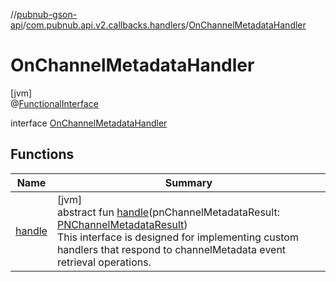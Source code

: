 //[pubnub-gson-api](../../../index.md)/[com.pubnub.api.v2.callbacks.handlers](../index.md)/[OnChannelMetadataHandler](index.md)

# OnChannelMetadataHandler

[jvm]\
@[FunctionalInterface](https://docs.oracle.com/javase/8/docs/api/java/lang/FunctionalInterface.html)

interface [OnChannelMetadataHandler](index.md)

## Functions

| Name | Summary |
|---|---|
| [handle](handle.md) | [jvm]<br>abstract fun [handle](handle.md)(pnChannelMetadataResult: [PNChannelMetadataResult](../../com.pubnub.api.models.consumer.objects_api.channel/-p-n-channel-metadata-result/index.md))<br> This interface is designed for implementing custom handlers that respond to channelMetadata event retrieval operations. |
